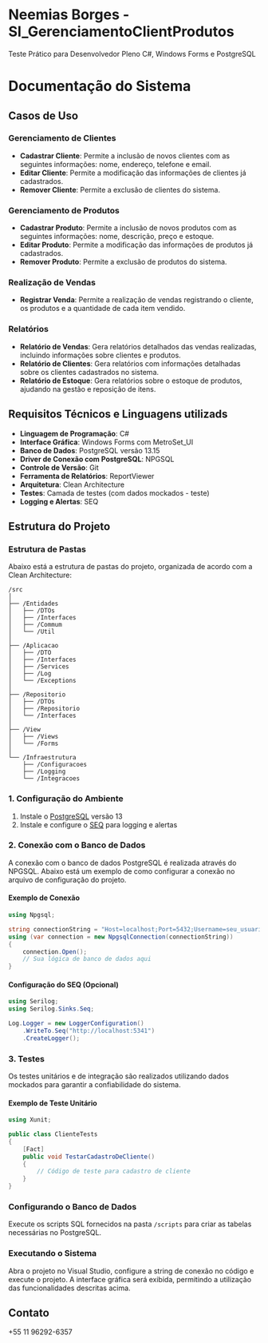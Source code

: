 # Neemias Borges - SI_GerenciamentoClientProdutos
Teste Prático para Desenvolvedor Pleno C#, Windows Forms e PostgreSQL

# Documentação do Sistema

## Casos de Uso 

### Gerenciamento de Clientes
- **Cadastrar Cliente**: Permite a inclusão de novos clientes com as seguintes informações: nome, endereço, telefone e email.
- **Editar Cliente**: Permite a modificação das informações de clientes já cadastrados.
- **Remover Cliente**: Permite a exclusão de clientes do sistema.

### Gerenciamento de Produtos
- **Cadastrar Produto**: Permite a inclusão de novos produtos com as seguintes informações: nome, descrição, preço e estoque.
- **Editar Produto**: Permite a modificação das informações de produtos já cadastrados.
- **Remover Produto**: Permite a exclusão de produtos do sistema.

### Realização de Vendas
- **Registrar Venda**: Permite a realização de vendas registrando o cliente, os produtos e a quantidade de cada item vendido.

### Relatórios
- **Relatório de Vendas**: Gera relatórios detalhados das vendas realizadas, incluindo informações sobre clientes e produtos.
- **Relatório de Clientes**: Gera relatórios com informações detalhadas sobre os clientes cadastrados no sistema.
- **Relatório de Estoque**: Gera relatórios sobre o estoque de produtos, ajudando na gestão e reposição de itens.

## Requisitos Técnicos e Linguagens utilizads

- **Linguagem de Programação**: C#
- **Interface Gráfica**: Windows Forms com MetroSet_UI
- **Banco de Dados**: PostgreSQL versão 13.15
- **Driver de Conexão com PostgreSQL**: NPGSQL
- **Controle de Versão**: Git
- **Ferramenta de Relatórios**: ReportViewer
- **Arquitetura**: Clean Architecture
- **Testes**: Camada de testes (com dados mockados - teste)
- **Logging e Alertas**: SEQ

## Estrutura do Projeto

### Estrutura de Pastas

Abaixo está a estrutura de pastas do projeto, organizada de acordo com a Clean Architecture:

```
/src
│
├── /Entidades
│   ├── /DTOs
│   ├── /Interfaces
│   ├── /Commum
│   └── /Util
│
├── /Aplicacao
│   ├── /DTO
│   ├── /Interfaces
│   ├── /Services
│   ├── /Log
│   └── /Exceptions
│
├── /Repositorio
│   ├── /DTOs
│   ├── /Repositorio
│   └── /Interfaces
│
├── /View
│   ├── /Views
│   └── /Forms
│
└── /Infraestrutura
    ├── /Configuracoes
    ├── /Logging
    └── /Integracoes
```

### 1. Configuração do Ambiente
1. Instale o [PostgreSQL](https://www.postgresql.org/) versão 13
2. Instale e configure o [SEQ](https://datalust.co/seq) para logging e alertas
   
### 2. Conexão com o Banco de Dados
A conexão com o banco de dados PostgreSQL é realizada através do NPGSQL. Abaixo está um exemplo de como configurar a conexão no arquivo de configuração do projeto.

#### Exemplo de Conexão
```csharp
using Npgsql;

string connectionString = "Host=localhost;Port=5432;Username=seu_usuario;Password=sua_senha;Database=sua_base_de_dados";
using (var connection = new NpgsqlConnection(connectionString))
{
    connection.Open();
    // Sua lógica de banco de dados aqui
}
```
#### Configuração do SEQ (Opcional)
```csharp
using Serilog;
using Serilog.Sinks.Seq;

Log.Logger = new LoggerConfiguration()
    .WriteTo.Seq("http://localhost:5341")
    .CreateLogger();
```

### 3. Testes
Os testes unitários e de integração são realizados utilizando dados mockados para garantir a confiabilidade do sistema.

#### Exemplo de Teste Unitário
```csharp
using Xunit;

public class ClienteTests
{
    [Fact]
    public void TestarCadastroDeCliente()
    {
        // Código de teste para cadastro de cliente
    }
}
```

### Configurando o Banco de Dados
Execute os scripts SQL fornecidos na pasta `/scripts` para criar as tabelas necessárias no PostgreSQL.

### Executando o Sistema
Abra o projeto no Visual Studio, configure a string de conexão no código e execute o projeto. A interface gráfica será exibida, permitindo a utilização das funcionalidades descritas acima.

## Contato
+55 11 96292-6357

